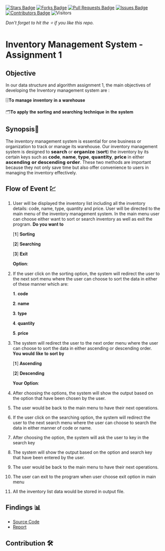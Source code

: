 [![Stars Badge](https://img.shields.io/github/stars/jjn7702/SECJ2013-DSA)](https://github.com/jjn7702/SECJ2013-DSA/Submission/Sample/stargazers)
[![Forks Badge](https://img.shields.io/github/forks/jjn7702/SECJ2013-DSA)](https://github.com/jjn7702/SECJ2013-DSA/Submission/Sample/network/members)
[![Pull Requests Badge](https://img.shields.io/github/issues-pr/jjn7702/SECJ2013-DSA)](https://github.com/jjn7702/SECJ2013-DSA/Submission/Sample/pulls)
[![Issues Badge](https://img.shields.io/github/issues/jjn7702/SECJ2013-DSA)](https://github.com/jjn7702/SECJ2013-DSA/Submission/Sample/issues)
[![Contributors Badge](https://img.shields.io/github/contributors/jjn7702/SECJ2013-DSA?color=2b9348)](https://github.com/jjn7702/SECJ2013-DSA/Submission/Sample/graphs/contributors)
![Visitors](https://api.visitorbadge.io/api/visitors?path=https%3A%2F%2Fgithub.com%2Fjjn7702%2FSECJ2013-DSA%2FSubmission%2FSample&labelColor=%23d9e3f0&countColor=%23697689&style=flat)

_Don't forget to hit the :star: if you like this repo._

# Inventory Management System - Assignment 1
## Objective
In our data structure and algorithm assignment 1, the main objectives of developing the Inventory management system are :

🗄️𝐓𝐨 𝐦𝐚𝐧𝐚𝐠𝐞 𝐢𝐧𝐯𝐞𝐧𝐭𝐨𝐫𝐲 𝐢𝐧 𝐚 𝐰𝐚𝐫𝐞𝐡𝐨𝐮𝐬𝐞

🗂️𝐓𝐨 𝐚𝐩𝐩𝐥𝐲 𝐭𝐡𝐞 𝐬𝐨𝐫𝐭𝐢𝐧𝐠 𝐚𝐧𝐝 𝐬𝐞𝐚𝐫𝐜𝐡𝐢𝐧𝐠 𝐭𝐞𝐜𝐡𝐧𝐢𝐪𝐮𝐞 𝐢𝐧 𝐭𝐡𝐞 𝐬𝐲𝐬𝐭𝐞𝐦


## Synopsis📝

The inventory management system is essential for one business or organization to track or manage its warehouse. Our inventory management system is designed to 𝘀𝗲𝗮𝗿𝗰𝗵 or 𝗼𝗿𝗴𝗮𝗻𝗶𝘇𝗲 (𝘀𝗼𝗿𝘁) the inventory by its certain keys such as 𝗰𝗼𝗱𝗲, 𝗻𝗮𝗺𝗲, 𝘁𝘆𝗽𝗲, 𝗾𝘂𝗮𝗻𝘁𝗶𝘁𝘆, 𝗽𝗿𝗶𝗰𝗲 in either 𝗮𝘀𝗰𝗲𝗻𝗱𝗶𝗻𝗴 𝗼𝗿 𝗱𝗲𝘀𝗰𝗲𝗻𝗱𝗶𝗻𝗴 𝗼𝗿𝗱𝗲𝗿. These two methods are important because they not only save time but also offer convenience to users in managing the inventory effectively.



## Flow of Event 💹

1. User will be displayed the inventory list including all the inventory details: code, name, type, quantity and price. User will be directed to the main menu of the inventory management system. In the main menu user can choose either want to sort or search inventory as well as exit the program.
   𝐃𝐨 𝐲𝐨𝐮 𝐰𝐚𝐧𝐭 𝐭𝐨
   
   [𝟏] 𝐒𝐨𝐫𝐭𝐢𝐧𝐠
   
   [𝟐] 𝐒𝐞𝐚𝐫𝐜𝐡𝐢𝐧𝐠
   
   [𝟑] 𝐄𝐱𝐢𝐭
   
   𝐎𝐩𝐭𝐢𝐨𝐧:
   
3. If the user click on the sorting option, the system will redirect the user to the next sort menu
 where the user can choose to sort the data in either of these manner which are:

    𝟏. 𝐜𝐨𝐝𝐞
   
    𝟐. 𝐧𝐚𝐦𝐞
   
    𝟑. 𝐭𝐲𝐩𝐞
   
    𝟒. 𝐪𝐮𝐚𝐧𝐭𝐢𝐭𝐲
   
    𝟓. 𝐩𝐫𝐢𝐜𝐞
   
       
4. The system will redirect the user to the next order menu where the user can choose to sort the data in either ascending or descending order.
    𝐘𝐨𝐮 𝐰𝐨𝐮𝐥𝐝 𝐥𝐢𝐤𝐞 𝐭𝐨 𝐬𝐨𝐫𝐭 𝐛𝐲
   
    [𝟏] 𝐀𝐬𝐜𝐞𝐧𝐝𝐢𝐧𝐠
   
    [𝟐] 𝐃𝐞𝐬𝐜𝐞𝐧𝐝𝐢𝐧𝐠
   
    𝐘𝐨𝐮𝐫 𝐎𝐩𝐭𝐢𝐨𝐧:

6. After choosing the options, the system will show the output based on the option that have been chosen by the user.

7. The user would be back to the main menu to have their next operations.

8. If the user click on the searching option, the system will redirect the user to the next search menu where the user can choose to search the data in either manner of code or name.

9. After choosing the option, the system will ask the user to key in the search key
  
10. The system will show the output based on the option and search key that have been entered by the user.
   
11. The user would be back to the main menu to have their next operations.

12. The user can exit to the program when user choose exit option in main menu

13. All the inventory list data would be stored in output file.

## Findings 📊

- [Source Code](./source_code)
- [Report](./report)

## Contribution 🛠️
